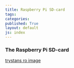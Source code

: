 ```yaml
---
title: Raspberry Pi SD-card
tags: 
categories: 
published: True
layout: default
js: index
---
```


### The Raspberry Pi SD-card


[trystans ro image](http://openenergymonitor.org/emon/node/4283)

